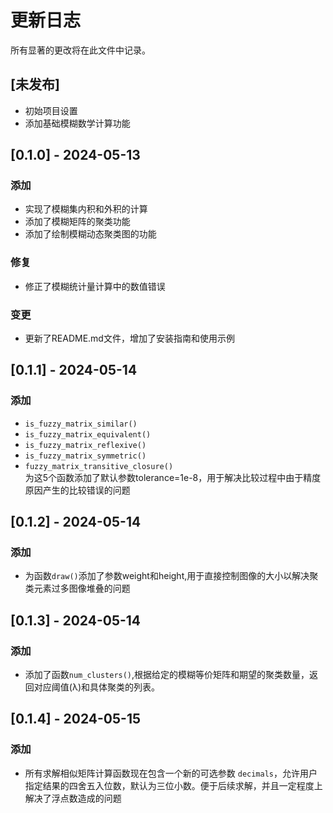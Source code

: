 # 更新日志

所有显著的更改将在此文件中记录。

## [未发布]

- 初始项目设置
- 添加基础模糊数学计算功能

## [0.1.0] - 2024-05-13

### 添加

- 实现了模糊集内积和外积的计算
- 添加了模糊矩阵的聚类功能
- 添加了绘制模糊动态聚类图的功能

### 修复

- 修正了模糊统计量计算中的数值错误

### 变更

- 更新了README.md文件，增加了安装指南和使用示例
## [0.1.1] - 2024-05-14

### 添加


- `is_fuzzy_matrix_similar()`
- `is_fuzzy_matrix_equivalent()`
- `is_fuzzy_matrix_reflexive()`
- `is_fuzzy_matrix_symmetric()`
- `fuzzy_matrix_transitive_closure()`\
为这5个函数添加了默认参数tolerance=1e-8，用于解决比较过程中由于精度原因产生的比较错误的问题
## [0.1.2] - 2024-05-14

### 添加
 
- 为函数`draw()`添加了参数weight和height,用于直接控制图像的大小以解决聚类元素过多图像堆叠的问题
## [0.1.3] - 2024-05-14

### 添加

- 添加了函数`num_clusters()`,根据给定的模糊等价矩阵和期望的聚类数量，返回对应阈值(λ)和具体聚类的列表。
## [0.1.4] - 2024-05-15

### 添加
- 所有求解相似矩阵计算函数现在包含一个新的可选参数 `decimals`，允许用户指定结果的四舍五入位数，默认为三位小数。便于后续求解，并且一定程度上解决了浮点数造成的问题